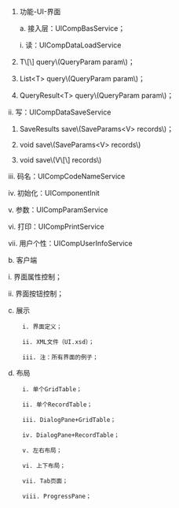 1. 功能-UI-界面

   a. 接入层：UICompBasService；

   i. 读：UICompDataLoadService

2. T\\[\\] query\\(QueryParam param\\)；

3. List&lt;T&gt; query\\(QueryParam param\\)；

4. QueryResult&lt;T&gt; query\\(QueryParam param\\)；

ii. 写：UICompDataSaveService

1. SaveResults save\\(SaveParams&lt;V&gt; records\\)；

2. void save\\(SaveParams&lt;V&gt; records\\)

3. void save\\(V\\[\\] records\\)

iii. 码名：UICompCodeNameService

iv. 初始化：UIComponentInit

v. 参数：UICompParamService

vi. 打印：UICompPrintService

vii. 用户个性：UICompUserInfoService

b. 客户端

i. 界面属性控制；







ii. 界面按钮控制；

c. 展示

```
    i. 界面定义；

    ii. XML文件（UI.xsd）；

    iii. 注：所有界面的例子；
```

d. 布局

```
    i. 单个GridTable；

    ii. 单个RecordTable；

    iii. DialogPane+GridTable；

    iv. DialogPane+RecordTable；

    v. 左右布局；

    vi. 上下布局；

    vii. Tab页面；

    viii. ProgressPane；
```



